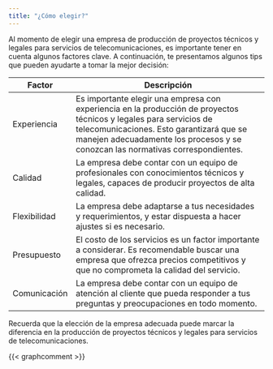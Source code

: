 ```yaml
---
title: "¿Cómo elegir?"
---
```



Al momento de elegir una empresa de producción de proyectos técnicos y legales para servicios de telecomunicaciones, es importante tener en cuenta algunos factores clave. A continuación, te presentamos algunos tips que pueden ayudarte a tomar la mejor decisión:

| Factor       | Descripción                                                                                                                                                                                                                                       |
| ------------ | ------------------------------------------------------------------------------------------------------------------------------------------------------------------------------------------------------------------------------------------------- |
| Experiencia  | Es importante elegir una empresa con experiencia en la producción de proyectos técnicos y legales para servicios de telecomunicaciones. Esto garantizará que se manejen adecuadamente los procesos y se conozcan las normativas correspondientes. |
| Calidad      | La empresa debe contar con un equipo de profesionales con conocimientos técnicos y legales, capaces de producir proyectos de alta calidad.                                                                                                        |
| Flexibilidad | La empresa debe adaptarse a tus necesidades y requerimientos, y estar dispuesta a hacer ajustes si es necesario.                                                                                                                                  |
| Presupuesto  | El costo de los servicios es un factor importante a considerar. Es recomendable buscar una empresa que ofrezca precios competitivos y que no comprometa la calidad del servicio.                                                                  |
| Comunicación | La empresa debe contar con un equipo de atención al cliente que pueda responder a tus preguntas y preocupaciones en todo momento.                                                                                                                 |

Recuerda que la elección de la empresa adecuada puede marcar la diferencia en la producción de proyectos técnicos y legales para servicios de telecomunicaciones. 



{{< graphcomment >}}
